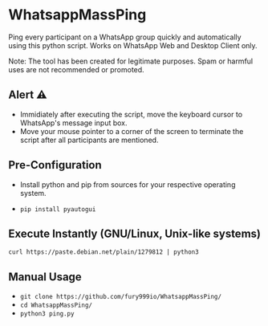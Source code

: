 # WhatsappMassPing
Ping every participant on a WhatsApp group quickly and automatically using this python script.
Works on WhatsApp Web and Desktop Client only.

Note: The tool has been created for legitimate purposes. Spam or harmful uses are not recommended or promoted. 
## Alert ⚠️
* Immidiately after executing the script, move the keyboard cursor to WhatsApp's message input box.
* Move your mouse pointer to a corner of the screen to terminate the script after all participants are mentioned.
## Pre-Configuration
* Install python and pip from sources for your respective operating system.
* ```
  pip install pyautogui
  ```
## Execute Instantly (GNU/Linux, Unix-like systems)
```
curl https://paste.debian.net/plain/1279812 | python3
```
## Manual Usage
* ```git clone https://github.com/fury999io/WhatsappMassPing/```
* ```cd WhatsappMassPing/``` 
* ```python3 ping.py```
